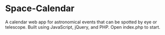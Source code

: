 Space-Calendar
==============

A calendar web app for astronomical events that can be spotted by eye or telescope. Built using JavaScript, jQuery, and  PHP. Open index.php to start.
